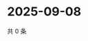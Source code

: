 # 2025-09-08

共 0 条

<!-- BEGIN ZHIHUQUESTIONS -->
<!-- 最后更新时间 Mon Sep 08 2025 07:09:16 GMT+0800 (China Standard Time) -->

<!-- END ZHIHUQUESTIONS -->
